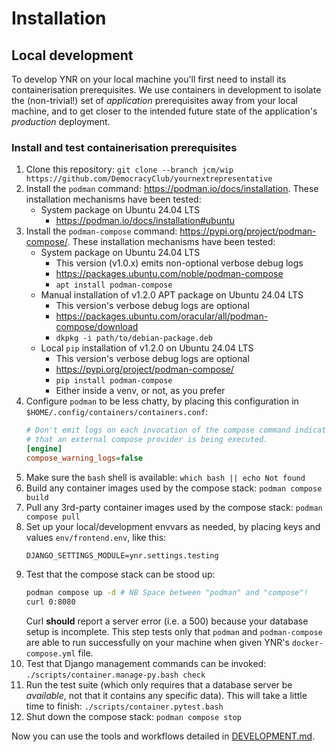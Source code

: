 # Installation

## Local development

To develop YNR on your local machine you'll first need to install its
containerisation prerequisites. We use containers in development to isolate the
(non-trivial!) set of *application* prerequisites away from your local machine,
and to get closer to the intended future state of the application's
*production* deployment.

### Install and test containerisation prerequisites

1. Clone this repository:
   `git clone --branch jcm/wip https://github.com/DemocracyClub/yournextrepresentative`
1. Install the `podman` command: https://podman.io/docs/installation.
   These installation mechanisms have been tested:
   - System package on Ubuntu 24.04 LTS
     - https://podman.io/docs/installation#ubuntu
1. Install the `podman-compose` command: https://pypi.org/project/podman-compose/.
   These installation mechanisms have been tested:
   - System package on Ubuntu 24.04 LTS
     - This version (v1.0.x) emits non-optional verbose debug logs
     - https://packages.ubuntu.com/noble/podman-compose
     - `apt install podman-compose`
   - Manual installation of v1.2.0 APT package on Ubuntu 24.04 LTS
     - This version's verbose debug logs are optional
     - https://packages.ubuntu.com/oracular/all/podman-compose/download
     - `dkpkg -i path/to/debian-package.deb`
   - Local `pip` installation of v1.2.0 on Ubuntu 24.04 LTS
     - This version's verbose debug logs are optional
     - https://pypi.org/project/podman-compose/
     - `pip install podman-compose`
     - Either inside a venv, or not, as you prefer
1. Configure `podman` to be less chatty, by placing this configuration in `$HOME/.config/containers/containers.conf`:
   ```ini
   # Don't emit logs on each invocation of the compose command indicating
   # that an external compose provider is being executed.
   [engine]
   compose_warning_logs=false
   ```
1. Make sure the `bash` shell is available:
   `which bash || echo Not found`
1. Build any container images used by the compose stack:
   `podman compose build`
1. Pull any 3rd-party container images used by the compose stack:
   `podman compose pull`
1. Set up your local/development envvars as needed, by placing keys and values
   `env/frontend.env`, like this:
   ```
   DJANGO_SETTINGS_MODULE=ynr.settings.testing
   ```
1. Test that the compose stack can be stood up:
   ```bash
   podman compose up -d # NB Space between "podman" and "compose"!
   curl 0:8080
   ```
   Curl **should** report a server error (i.e. a 500) because your database
   setup is incomplete. This step tests only that `podman` and `podman-compose`
   are able to run successfully on your machine when given YNR's
   `docker-compose.yml` file.
1. Test that Django management commands can be invoked:
   `./scripts/container.manage-py.bash check`
1. Run the test suite (which only requires that a database server be
   *available*, not that it contains any specific data).
   This will take a little time to finish:
   `./scripts/container.pytest.bash`
1. Shut down the compose stack:
   `podman compose stop`

Now you can use the tools and workflows detailed in [DEVELOPMENT.md](DEVELOPMENT.md).
